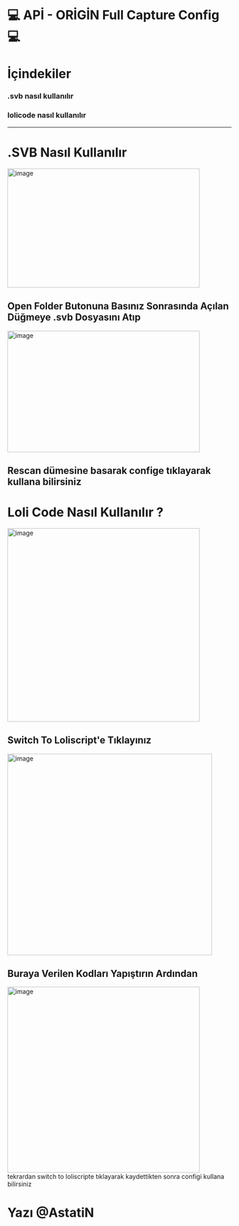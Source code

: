 #  :computer: APİ - ORİGİN Full Capture Config :computer:

# İçindekiler
### .svb nasıl kullanılır
### lolicode nasıl kullanılır
-----------


# .SVB Nasıl Kullanılır

<img src="https://imgyukle.com/f/2022/06/10/VSAU7N.png" alt="image" width="1092" height="678" data-is360="0" data-load="full" class="" style="width: 432px; height: 268.22px;">

## Open Folder Butonuna Basınız Sonrasında Açılan Düğmeye .svb Dosyasını Atıp
<img src="https://imgyukle.com/f/2022/06/10/VSAbE6.png" alt="image" width="1108" height="701" data-is360="0" data-load="full" class="" style="width: 432px; height: 273.314px;">

## Rescan dümesine basarak confige tıklayarak kullana bilirsiniz


# Loli Code Nasıl Kullanılır ?

<img src="https://imgyukle.com/f/2022/06/10/VS0y40.png" alt="image" width="687" height="691" data-is360="0" data-load="full" class="cursor-zoom-out" style="width: 432px; height: 434.515px; display: block;">

## Switch To Loliscript'e Tıklayınız

<img src="https://imgyukle.com/f/2022/06/10/VSApGS.png" alt="image" width="702" height="692" data-is360="0" data-load="full" class="cursor-zoom-in" style="width: 459.546px; height: 453px;">

## Buraya Verilen Kodları Yapıştırın Ardından

<img src="https://imgyukle.com/f/2022/06/10/VSAz8t.png" alt="image" width="702" height="679" data-is360="0" data-load="full" class="cursor-zoom-in" style="width: 432px; height: 417.846px; display: block;">
tekrardan switch to loliscripte tıklayarak kaydettikten sonra configi kullana bilirsiniz

# Yazı @AstatiN
